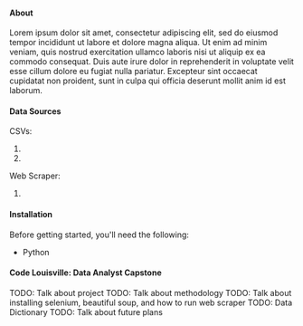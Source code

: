#### About

Lorem ipsum dolor sit amet, consectetur adipiscing elit, sed do eiusmod tempor incididunt ut labore et dolore magna aliqua. Ut enim ad minim veniam, quis nostrud exercitation ullamco laboris nisi ut aliquip ex ea commodo consequat. Duis aute irure dolor in reprehenderit in voluptate velit esse cillum dolore eu fugiat nulla pariatur. Excepteur sint occaecat cupidatat non proident, sunt in culpa qui officia deserunt mollit anim id est laborum.

#### Data Sources

CSVs:

1. 
2. 

Web Scraper:

1.

#### Installation

Before getting started, you'll need the following:

* Python

#### 



#### Code Louisville: Data Analyst Capstone

TODO: Talk about project
TODO: Talk about methodology
TODO: Talk about installing selenium, beautiful soup, and how to run web scraper
TODO: Data Dictionary
TODO: Talk about future plans